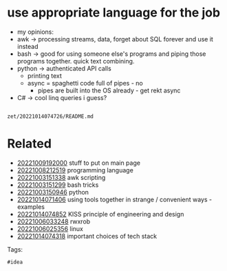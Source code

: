 # use appropriate language for the job

- my opinions:
- awk -> processing streams, data, forget about SQL forever and use it instead
- bash -> good for using someone else's programs and piping those programs together. quick text combining.
- python -> authenticated API calls
  - printing text
  - async = spaghetti code full of pipes - no
    - pipes are built into the OS already - get rekt async
- C# -> cool linq queries i guess?

```
```

` zet/20221014074726/README.md `

# Related

- [20221009192000](/zet/20221009192000/README.md) stuff to put on main page
- [20221008212519](/zet/20221008212519/README.md) programming language
- [20221003151338](/zet/20221003151338/README.md) awk scripting
- [20221003151299](/zet/20221003151299/README.md) bash tricks
- [20221003150946](/zet/20221003150946/README.md) python
- [20221014071406](/zet/20221014071406/README.md) using tools together in strange / convenient ways - examples
- [20221014074852](/zet/20221014074852/README.md) KISS principle of engineering and design
- [20221006033248](/zet/20221006033248/README.md) rwxrob
- [20221006025356](/zet/20221006025356/README.md) linux
- [20221014074318](/zet/20221014074318/README.md) important choices of tech stack

Tags:

    #idea
